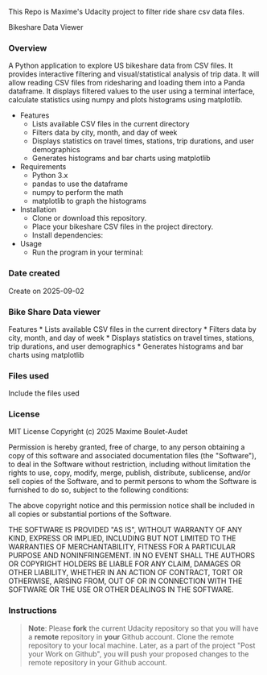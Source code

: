 

This Repo is Maxime's Udacity project to filter ride share csv data files.


Bikeshare Data Viewer
### Overview
A Python application to explore US bikeshare data from CSV files.
It provides interactive filtering and visual/statistical analysis of trip data.
It will allow reading CSV files from ridesharing and loading them into a Panda dataframe.
It displays filtered values to the user using a terminal interface, calculate statistics using numpy and plots histograms using matplotlib.

* Features
    * Lists available CSV files in the current directory
    * Filters data by city, month, and day of week
    * Displays statistics on travel times, stations, trip durations, and user demographics
    * Generates histograms and bar charts using matplotlib
* Requirements
    * Python 3.x
    * pandas to use the dataframe
    * numpy to perform the math
    * matplotlib to graph the histograms
* Installation
    * Clone or download this repository.
    * Place your bikeshare CSV files in the project directory.
    * Install dependencies:
* Usage
    * Run the program in your terminal:

### Date created
Create on 2025-09-02

### Bike Share Data viewer
Features
    * Lists available CSV files in the current directory
    * Filters data by city, month, and day of week
    * Displays statistics on travel times, stations, trip durations, and user  demographics
    * Generates histograms and bar charts using matplotlib

### Files used
Include the files used

### License

MIT License
Copyright (c) 2025 Maxime Boulet-Audet

Permission is hereby granted, free of charge, to any person obtaining a copy
of this software and associated documentation files (the "Software"), to deal
in the Software without restriction, including without limitation the rights
to use, copy, modify, merge, publish, distribute, sublicense, and/or sell
copies of the Software, and to permit persons to whom the Software is
furnished to do so, subject to the following conditions:

The above copyright notice and this permission notice shall be included in all
copies or substantial portions of the Software.

THE SOFTWARE IS PROVIDED "AS IS", WITHOUT WARRANTY OF ANY KIND, EXPRESS OR
IMPLIED, INCLUDING BUT NOT LIMITED TO THE WARRANTIES OF MERCHANTABILITY,
FITNESS FOR A PARTICULAR PURPOSE AND NONINFRINGEMENT. IN NO EVENT SHALL THE
AUTHORS OR COPYRIGHT HOLDERS BE LIABLE FOR ANY CLAIM, DAMAGES OR OTHER
LIABILITY, WHETHER IN AN ACTION OF CONTRACT, TORT OR OTHERWISE, ARISING FROM,
OUT OF OR IN CONNECTION WITH THE SOFTWARE OR THE USE OR OTHER DEALINGS IN THE
SOFTWARE.

### Instructions

>**Note**: Please **fork** the current Udacity repository so that you will have a **remote** repository in **your** Github account. Clone the remote repository to your local machine. Later, as a part of the project "Post your Work on Github", you will push your proposed changes to the remote repository in your Github account.
